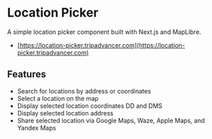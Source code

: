 # Location Picker

A simple location picker component built with Next.js and MapLibre.

- [https://location-picker.tripadvancer.com](https://location-picker.tripadvancer.com)

## Features

- Search for locations by address or coordinates
- Select a location on the map
- Display selected location coordinates DD and DMS
- Display selected location address
- Share selected location via Google Maps, Waze, Apple Maps, and Yandex Maps
